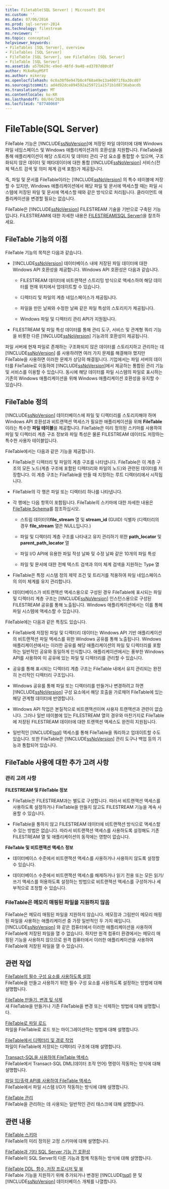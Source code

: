 ```yaml
---
title: Filetable(SQL Server) | Microsoft 문서
ms.custom: ''
ms.date: 07/06/2016
ms.prod: sql-server-2014
ms.technology: filestream
ms.reviewer: ''
ms.topic: conceptual
helpviewer_keywords:
- FileTables [SQL Server], overview
- FileTables [SQL Server]
- FileTable [SQL Server], see FileTables [SQL Server]
- FileTable [SQL Server]
ms.assetid: a57b629c-e9ed-48fd-9a48-ed3787d80c8f
author: MikeRayMSFT
ms.author: mikeray
ms.openlocfilehash: 6c0a38f0e947b0c4f68a49e13a40071f6a30cd07
ms.sourcegitcommit: ad4d92dce894592a259721a1571b1d8736abacdb
ms.translationtype: MT
ms.contentlocale: ko-KR
ms.lasthandoff: 08/04/2020
ms.locfileid: "87740060"
---
```

# <a name="filetables-sql-server"></a>FileTable(SQL Server)
  FileTable 기능은 [!INCLUDE[ssNoVersion](../../includes/ssnoversion-md.md)]에 저장된 파일 데이터에 대해 Windows 파일 네임스페이스 및 Windows 애플리케이션과의 호환성을 지원합니다. FileTable을 통해 애플리케이션이 해당 스토리지 및 데이터 관리 구성 요소를 통합할 수 있으며, 구조화되지 않은 데이터 및 메타데이터에 대한 통합 [!INCLUDE[ssNoVersion](../../includes/ssnoversion-md.md)] 서비스(전체 텍스트 검색 및 의미 체계 검색 포함)가 제공됩니다.  
  
 즉, 파일 및 문서를 FileTable이라는 [!INCLUDE[ssNoVersion](../../includes/ssnoversion-md.md)] 의 특수 테이블에 저장할 수 있지만, Windows 애플리케이션에서 해당 파일 및 문서에 액세스할 때는 파일 시스템에 저장된 파일 및 문서에 액세스할 때와 같은 방식으로 처리됩니다. 클라이언트 애플리케이션을 변경할 필요는 없습니다.  
  
 FileTable은 [!INCLUDE[ssNoVersion](../../includes/ssnoversion-md.md)] FILESTREAM 기술을 기반으로 구축된 기능입니다. FILESTREAM에 대한 자세한 내용은 [FILESTREAM&#40;SQL Server&#41;](filestream-sql-server.md)을 참조하세요.  
  
##  <a name="benefits-of-the-filetable-feature"></a><a name="Goals"></a> FileTable 기능의 이점  
 FileTable 기능의 목적은 다음과 같습니다.  
  
-   [!INCLUDE[ssNoVersion](../../includes/ssnoversion-md.md)] 데이터베이스 내에 저장된 파일 데이터에 대한 Windows API 호환성을 제공합니다. Windows API 호환성은 다음과 같습니다.  
  
    -   FILESTREAM 데이터에 비트랜잭션 스트리밍 방식으로 액세스하여 해당 데이터를 현재 위치에서 업데이트할 수 있습니다.  
  
    -   디렉터리 및 파일의 계층 네임스페이스가 제공됩니다.  
  
    -   파일을 만든 날짜와 수정한 날짜 같은 파일 특성의 스토리지가 제공됩니다.  
  
    -   Windows 파일 및 디렉터리 관리 API가 지원됩니다.  
  
-   FILESTREAM 및 파일 특성 데이터를 통해 관리 도구, 서비스 및 관계형 쿼리 기능을 비롯한 다른 [!INCLUDE[ssNoVersion](../../includes/ssnoversion-md.md)] 기능과의 호환성이 제공됩니다.  
  
 파일 서버에 현재 파일로 존재하는 구조화되지 않은 데이터를 스토리지하고 관리하는 데 [!INCLUDE[ssNoVersion](../../includes/ssnoversion-md.md)] 를 사용하려면 여러 가지 문제를 해결해야 했지만 FileTable을 사용하면 이러한 문제가 상당히 해결됩니다. 기업에서는 파일 서버의 데이터를 FileTable로 이동하여 [!INCLUDE[ssNoVersion](../../includes/ssnoversion-md.md)]에서 제공하는 통합된 관리 기능 및 서비스를 이용할 수 있습니다. 동시에 해당 데이터를 파일 시스템의 파일로 표시하는 기존의 Windows 애플리케이션을 위해 Windows 애플리케이션 호환성을 유지할 수 있습니다.  
    
##  <a name="what-is-a-filetable"></a><a name="Description"></a> FileTable 정의  
 [!INCLUDE[ssNoVersion](../../includes/ssnoversion-md.md)] 데이터베이스에 파일 및 디렉터리를 스토리지해야 하며 Windows API 호환성과 비트랜잭션 액세스가 필요한 애플리케이션을 위해 **FileTable**이라는 특수한 **파일 테이블**을 제공합니다. FileTable은 미리 정의된 스키마를 사용하여 파일 및 디렉터리 계층 구조 정보와 파일 특성은 물론 FILESTREAM 데이터도 저장하는 특수한 사용자 테이블입니다.  
  
 FileTable에서는 다음과 같은 기능을 제공합니다.  
  
-   FileTable은 디렉터리 및 파일의 계층 구조를 나타냅니다. FileTable은 이 계층 구조의 모든 노드(계층 구조에 포함된 디렉터리와 파일의 노드)와 관련된 데이터를 저장합니다. 이 계층 구조는 FileTable을 만들 때 지정하는 루트 디렉터리에서 시작됩니다.  
  
-   FileTable의 각 행은 파일 또는 디렉터리 하나를 나타냅니다.  
  
-   각 행에는 다음 항목이 포함됩니다. FileTable의 스키마에 대한 자세한 내용은 [FileTable Schema](filetable-schema.md)를 참조하십시오.  
  
    -   스트림 데이터의**file_stream** 열 및 **stream_id** (GUID) 식별자 (디렉터리의 경우 **file_stream** 열은 NULL입니다.)  
  
    -   파일 및 디렉터리 계층 구조를 나타내고 유지 관리하기 위한 **path_locator** 및 **parent_path_locator** 열  
  
    -   파일 I/O API에 유용한 파일 작성 날짜 및 수정 날짜 같은 10개의 파일 특성  
  
    -   파일 및 문서에 대한 전체 텍스트 검색과 의미 체계 검색을 지원하는 Type 열  
  
-   FileTable은 특정 시스템 정의 제약 조건 및 트리거를 적용하여 파일 네임스페이스의 의미 체계를 유지 관리합니다.  
  
-   데이터베이스가 비트랜잭션 액세스용으로 구성된 경우 FileTable에 표시되는 파일 및 디렉터리 계층 구조는 [!INCLUDE[ssNoVersion](../../includes/ssnoversion-md.md)] 인스턴스용으로 구성된 FILESTREAM 공유를 통해 노출됩니다. Windows 애플리케이션에서는 이를 통해 파일 시스템에 액세스할 수 있습니다.  
  
 FileTable에는 다음과 같은 특징도 있습니다.  
  
-   FileTable에 저장된 파일 및 디렉터리 데이터는 Windows API 기반 애플리케이션의 비트랜잭션 파일 액세스를 위한 Windows 공유를 통해 노출됩니다. Windows 애플리케이션에서는 이러한 공유를 해당 애플리케이션의 파일 및 디렉터리를 포함하는 일반적인 공유와 동일하게 인식합니다. 애플리케이션에서는 풍부한 Windows API를 사용하여 이 공유에 있는 파일 및 디렉터리를 관리할 수 있습니다.  
  
-   공유를 통해 표시되는 디렉터리 계층 구조는 FileTable 내에서 유지 관리되는 완전히 논리적인 디렉터리 구조입니다.  
  
-   Windows 공유를 통해 파일 또는 디렉터리를 만들거나 변경하려고 하면 [!INCLUDE[ssNoVersion](../../includes/ssnoversion-md.md)] 구성 요소에서 해당 호출을 가로채어 FileTable에 있는 해당 관계형 데이터에 반영합니다.  
  
-   Windows API 작업은 본질적으로 비트랜잭션이며 사용자 트랜잭션과 관련이 없습니다. 그러나 일반 테이블에 있는 FILESTREAM 열의 경우와 마찬가지로 FileTable에 저장된 FILESTREAM 데이터에 대한 트랜잭션 액세스도 완전히 지원됩니다.  
  
-   일반적인 [!INCLUDE[tsql](../../includes/tsql-md.md)] 액세스를 통해 FileTable을 쿼리하고 업데이트할 수도 있습니다. 또한 FileTable은 [!INCLUDE[ssNoVersion](../../includes/ssnoversion-md.md)] 관리 도구나 백업 등의 기능과 통합되어 있습니다.  
  
  
##  <a name="additional-considerations-for-using-filetables"></a><a name="additional"></a> FileTable 사용에 대한 추가 고려 사항  
  
###  <a name="administrative-considerations"></a><a name="DBA"></a> 관리 고려 사항  
 **FILESTREAM 및 FileTable 정보**  
  
-   FileTable은 FILESTREAM과는 별도로 구성합니다. 따라서 비트랜잭션 액세스를 사용하도록 설정하거나 FileTable을 만들지 않고도 FILESTREAM 기능을 계속 사용할 수 있습니다.  
  
-   FileTable을 통하지 않고 FILESTREAM 데이터에 비트랜잭션 방식으로 액세스할 수 있는 방법은 없습니다. 따라서 비트랜잭션 액세스를 사용하도록 설정해도 기존 FILESTREAM 열 및 애플리케이션의 동작에는 영향이 없습니다.  
  
 **FileTable 및 비트랜잭션 액세스 정보**  
  
-   데이터베이스 수준에서 비트랜잭션 액세스를 사용하거나 사용하지 않도록 설정할 수 있습니다.  
  
-   데이터베이스 수준에서 비트랜잭션 액세스를 해제하거나 읽기 전용 또는 모든 읽기/쓰기 액세스를 허용하도록 설정하는 방법으로 비트랜잭션 액세스를 구성하거나 세부적으로 조정할 수 있습니다.  
  
  
###  <a name="filetables-do-not-support-memory-mapped-files"></a><a name="memory"></a> FileTable은 메모리 매핑된 파일을 지원하지 않음  
 FileTable은 메모리 매핑된 파일을 지원하지 않습니다. 메모장과 그림판이 메모리 매핑된 파일을 사용하는 애플리케이션 중 가장 일반적인 두 가지 예입니다. [!INCLUDE[ssNoVersion](../../includes/ssnoversion-md.md)] 와 같은 컴퓨터에서 이러한 애플리케이션을 사용하여 FileTable에 저장된 파일을 열 수 없습니다. 하지만 원격 컴퓨터 환경에서는 메모리 매핑된 기능을 사용하지 않으므로 원격 컴퓨터에서 이러한 애플리케이션을 사용하여 FileTable에 저장된 파일을 열 수 있습니다.  
  
  
##  <a name="related-tasks"></a><a name="reltasks"></a> 관련 작업  
 [FileTable의 필수 구성 요소를 사용하도록 설정](enable-the-prerequisites-for-filetable.md)  
 FileTable을 만들고 사용하기 위한 필수 구성 요소를 사용하도록 설정하는 방법에 대해 설명합니다.  
  
 [FileTable 만들기, 변경 및 삭제](create-alter-and-drop-filetables.md)  
 새 FileTable을 만들거나 기존 FileTable을 변경 또는 삭제하는 방법에 대해 설명합니다.  
  
 [FileTable로 파일 로드](load-files-into-filetables.md)  
 파일을 FileTable로 로드 또는 마이그레이션하는 방법에 대해 설명합니다.  
  
 [FileTable에서 디렉터리 및 경로 작업](work-with-directories-and-paths-in-filetables.md)  
 파일이 FileTable에 저장되는 디렉터리 구조에 대해 설명합니다.  
  
 [Transact-SQL을 사용하여 FileTable 액세스](access-filetables-with-transact-sql.md)  
 FileTable에서 Transact-SQL DML(데이터 조작 언어) 명령이 작동하는 방식에 대해 설명합니다.  
  
 [파일 입/출력 API를 사용하여 FileTable 액세스](access-filetables-with-file-input-output-apis.md)  
 FileTable에서 파일 시스템 I/O가 작동하는 방식에 대해 설명합니다.  
  
 [FileTable 관리](manage-filetables.md)  
 FileTable을 관리하는 데 사용되는 일반적인 관리 태스크에 대해 설명합니다.  
  
  
##  <a name="related-content"></a><a name="relcontent"></a> 관련 내용  
 [FileTable 스키마](filetable-schema.md)  
 FileTable의 미리 정의된 고정 스키마에 대해 설명합니다.  
  
 [FileTable과 기타 SQL Server 기능 간 호환성](filetable-compatibility-with-other-sql-server-features.md)  
 FileTable이 SQL Server의 다른 기능과 함께 작동하는 방식에 대해 설명합니다.  
  
 [FileTable DDL, 함수, 저장 프로시저 및 뷰](../views/views.md)  
 FileTable 기능을 지원하기 위해 추가되거나 변경된 [!INCLUDE[tsql](../../includes/tsql-md.md)] 문 및 [!INCLUDE[ssNoVersion](../../includes/ssnoversion-md.md)] 데이터베이스 개체를 나열합니다.  
  
 
  

